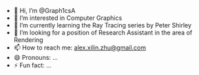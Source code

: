 - 👋 Hi, I’m @Graph1csA
- 👀 I’m interested in Computer Graphics
- 🌱 I’m currently learning the Ray Tracing series by Peter Shirley
- 💞️ I’m looking for a position of Research Assistant in the area of Rendering
- 📫 How to reach me: alex.xilin.zhu@gmail.com
- 😄 Pronouns: ...
- ⚡ Fun fact: ...

<!---
Graph1csA/Graph1csA is a ✨ special ✨ repository because its `README.md` (this file) appears on your GitHub profile.
You can click the Preview link to take a look at your changes.
--->
